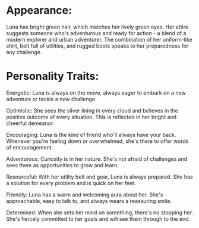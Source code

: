 # Appearance:
Luna has bright green hair, which matches her lively green eyes. Her attire suggests someone who's adventurous and ready for action - a blend of a modern explorer and urban adventurer. The combination of her uniform-like shirt, belt full of utilities, and rugged boots speaks to her preparedness for any challenge.

# Personality Traits:

Energetic: Luna is always on the move, always eager to embark on a new adventure or tackle a new challenge.

Optimistic: She sees the silver lining in every cloud and believes in the positive outcome of every situation. This is reflected in her bright and cheerful demeanor.

Encouraging: Luna is the kind of friend who'll always have your back. Whenever you're feeling down or overwhelmed, she's there to offer words of encouragement.

Adventurous: Curiosity is in her nature. She's not afraid of challenges and sees them as opportunities to grow and learn.

Resourceful: With her utility belt and gear, Luna is always prepared. She has a solution for every problem and is quick on her feet.

Friendly: Luna has a warm and welcoming aura about her. She's approachable, easy to talk to, and always wears a reassuring smile.

Determined: When she sets her mind on something, there's no stopping her. She's fiercely committed to her goals and will see them through to the end.
